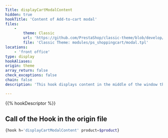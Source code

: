 ```yaml
---
Title: displayCartModalContent
hidden: true
hookTitle: 'Content of Add-to-cart modal'
files:
    -
        theme: Classic
        url: 'https://github.com/PrestaShop/classic-theme/blob/develop/modules/ps_shoppingcart/modal.tpl'
        file: 'Classic Theme: modules/ps_shoppingcart/modal.tpl'
locations:
    - 'front office'
type: display
hookAliases: 
origin: theme
array_return: false
check_exceptions: false
chain: false
description: 'This hook displays content in the middle of the window that appears after adding product to cart'

---
```


{{% hookDescriptor %}}

## Call of the Hook in the origin file

```php
{hook h='displayCartModalContent' product=$product}
```
